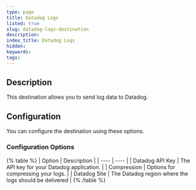 ```yaml
---
type: page
title: Datadog Logs
listed: true
slug: datadog-logs-destination
description: 
index_title: Datadog Logs
hidden: 
keywords: 
tags: 
---
```


## Description

This destination allows you to send log data to Datadog. 

## Configuration

You can configure the destination using these options.

### Configuration Options

{% table %}
| Option | Description | 
| ---- | ---- | 
| Datadog API Key | The API key for your Datadog application. | 
| Compression | Options for compressing your logs. | 
| Datadog Site | The Datadog region where the logs should be delivered | 
{% /table %}